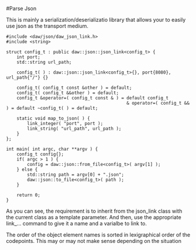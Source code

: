 #Parse Json

This is mainly a serialization/deserializatio library that allows your to easily use json as the transport medium.

```
#include <daw/json/daw_json_link.h>
#include <string>

struct config_t : public daw::json::json_link<config_t> {
	int port;
	std::string url_path;

	config_t( ) : daw::json::json_link<config_t>{}, port{8080}, url_path{"/"} {}

	config_t( config_t const &other ) = default;
	config_t( config_t &&other ) = default;
	config_t &operator=( config_t const & ) = default config_t
	                                          & operator=( config_t && ) = default ~config_t( ) = default;

	static void map_to_json( ) {
		link_integer( "port", port );
		link_string( "url_path", url_path );
	}
};

int main( int argc, char **argv ) {
	config_t config{};
	if( argc > 1 ) {
		config = daw::json::from_file<config_t>( argv[1] );
	} else {
		std::string path = argv[0] + ".json";
		daw::json::to_file<config_t>( path );
	}

	return 0;
}
```

As you can see, the requirement is to inherit from the json_link class with the current class as a template parameter.  And then, use the appropriate link_... command to give it a name and a varialbe to link to.


The order of the object element names is sorted in lexigraphical order of the codepoints.  This may or may not make sense depending on the situation 
